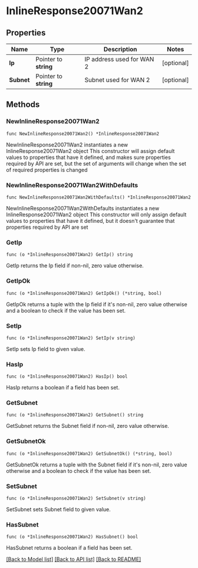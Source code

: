 # InlineResponse20071Wan2

## Properties

Name | Type | Description | Notes
------------ | ------------- | ------------- | -------------
**Ip** | Pointer to **string** | IP address used for WAN 2 | [optional] 
**Subnet** | Pointer to **string** | Subnet used for WAN 2 | [optional] 

## Methods

### NewInlineResponse20071Wan2

`func NewInlineResponse20071Wan2() *InlineResponse20071Wan2`

NewInlineResponse20071Wan2 instantiates a new InlineResponse20071Wan2 object
This constructor will assign default values to properties that have it defined,
and makes sure properties required by API are set, but the set of arguments
will change when the set of required properties is changed

### NewInlineResponse20071Wan2WithDefaults

`func NewInlineResponse20071Wan2WithDefaults() *InlineResponse20071Wan2`

NewInlineResponse20071Wan2WithDefaults instantiates a new InlineResponse20071Wan2 object
This constructor will only assign default values to properties that have it defined,
but it doesn't guarantee that properties required by API are set

### GetIp

`func (o *InlineResponse20071Wan2) GetIp() string`

GetIp returns the Ip field if non-nil, zero value otherwise.

### GetIpOk

`func (o *InlineResponse20071Wan2) GetIpOk() (*string, bool)`

GetIpOk returns a tuple with the Ip field if it's non-nil, zero value otherwise
and a boolean to check if the value has been set.

### SetIp

`func (o *InlineResponse20071Wan2) SetIp(v string)`

SetIp sets Ip field to given value.

### HasIp

`func (o *InlineResponse20071Wan2) HasIp() bool`

HasIp returns a boolean if a field has been set.

### GetSubnet

`func (o *InlineResponse20071Wan2) GetSubnet() string`

GetSubnet returns the Subnet field if non-nil, zero value otherwise.

### GetSubnetOk

`func (o *InlineResponse20071Wan2) GetSubnetOk() (*string, bool)`

GetSubnetOk returns a tuple with the Subnet field if it's non-nil, zero value otherwise
and a boolean to check if the value has been set.

### SetSubnet

`func (o *InlineResponse20071Wan2) SetSubnet(v string)`

SetSubnet sets Subnet field to given value.

### HasSubnet

`func (o *InlineResponse20071Wan2) HasSubnet() bool`

HasSubnet returns a boolean if a field has been set.


[[Back to Model list]](../README.md#documentation-for-models) [[Back to API list]](../README.md#documentation-for-api-endpoints) [[Back to README]](../README.md)


